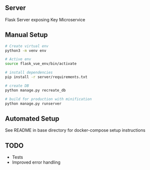 ## Server
Flask Server exposing Key Microservice

## Manual Setup

``` bash
# Create virtual env
python3 -m venv env

# Active env
source flask_vue_env/bin/activate

# install dependencies
pip install -r server/requirements.txt

# create DB
python manage.py recreate_db

# build for production with minification
python manage.py runserver

```

## Automated Setup
See README in base directory for docker-compose setup instructions

## TODO
+ Tests
+ Improved error handling

